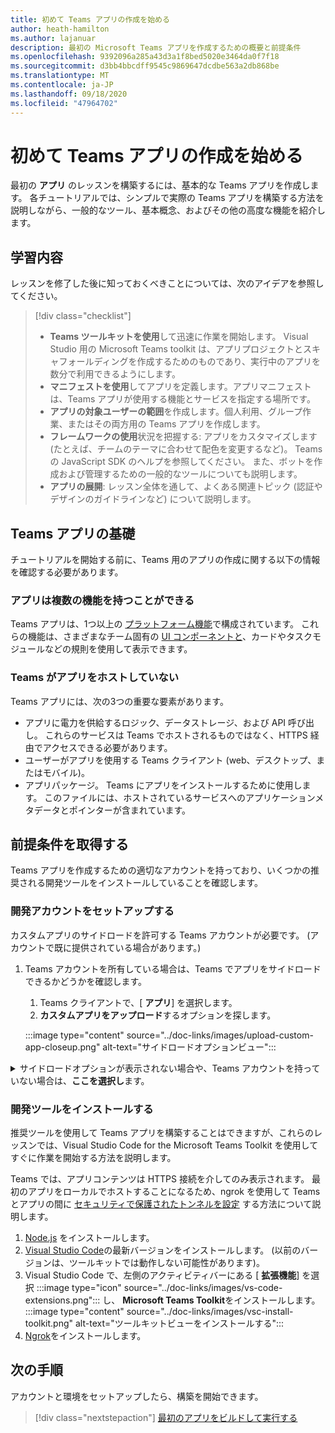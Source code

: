 ```yaml
---
title: 初めて Teams アプリの作成を始める
author: heath-hamilton
ms.author: lajanuar
description: 最初の Microsoft Teams アプリを作成するための概要と前提条件
ms.openlocfilehash: 9392096a285a43d3a1f8bed5020e3464da0f7f18
ms.sourcegitcommit: d3bb4bbcdff9545c9869647dcdbe563a2db868be
ms.translationtype: MT
ms.contentlocale: ja-JP
ms.lasthandoff: 09/18/2020
ms.locfileid: "47964702"
---
```

# <a name="get-started-building-your-first-teams-app"></a>初めて Teams アプリの作成を始める

最初の **アプリ** のレッスンを構築するには、基本的な Teams アプリを作成します。 各チュートリアルでは、シンプルで実際の Teams アプリを構築する方法を説明しながら、一般的なツール、基本概念、およびその他の高度な機能を紹介します。

## <a name="what-youll-learn"></a>学習内容

レッスンを修了した後に知っておくべきことについては、次のアイデアを参照してください。

> [!div class="checklist"]
  >
  > * **Teams ツールキットを使用**して迅速に作業を開始します。 Visual Studio 用の Microsoft Teams toolkit は、アプリプロジェクトとスキャフォールディングを作成するためのものであり、実行中のアプリを数分で利用できるようにします。
  > * **マニフェストを使用**してアプリを定義します。アプリマニフェストは、Teams アプリが使用する機能とサービスを指定する場所です。
  > * **アプリの対象ユーザーの範囲**を作成します。個人利用、グループ作業、またはその両方用の Teams アプリを作成します。
  > * **フレームワークの使用**状況を把握する: アプリをカスタマイズします (たとえば、チームのテーマに合わせて配色を変更するなど)。 Teams の JavaScript SDK のヘルプを参照してください。 また、ボットを作成および管理するための一般的なツールについても説明します。
  > * **アプリの展開**: レッスン全体を通して、よくある関連トピック (認証やデザインのガイドラインなど) について説明します。

## <a name="teams-app-fundamentals"></a>Teams アプリの基礎

チュートリアルを開始する前に、Teams 用のアプリの作成に関する以下の情報を確認する必要があります。

### <a name="apps-can-have-multiple-capabilities"></a>アプリは複数の機能を持つことができる

Teams アプリは、1つ以上の [プラットフォーム機能](../capabilities-overview.md)で構成されています。 これらの機能は、さまざまなチーム固有の [UI コンポーネントと](../doc-links/teams-ui-conventions.md)、カードやタスクモジュールなどの規則を使用して表示できます。

### <a name="teams-doesnt-host-your-app"></a>Teams がアプリをホストしていない

Teams アプリには、次の3つの重要な要素があります。

* アプリに電力を供給するロジック、データストレージ、および API 呼び出し。 これらのサービスは Teams でホストされるものではなく、HTTPS 経由でアクセスできる必要があります。
* ユーザーがアプリを使用する Teams クライアント (web、デスクトップ、またはモバイル)。
* アプリパッケージ。 Teams にアプリをインストールするために使用します。 このファイルには、ホストされているサービスへのアプリケーションメタデータとポインターが含まれています。

## <a name="get-prerequisites"></a>前提条件を取得する

Teams アプリを作成するための適切なアカウントを持っており、いくつかの推奨される開発ツールをインストールしていることを確認します。

### <a name="set-up-your-development-account"></a>開発アカウントをセットアップする

カスタムアプリのサイドロードを許可する Teams アカウントが必要です。 (アカウントで既に提供されている場合があります。)

1. Teams アカウントを所有している場合は、Teams でアプリをサイドロードできるかどうかを確認します。
    1. Teams クライアントで、[ **アプリ**] を選択します。
    1. **カスタムアプリをアップロード**するオプションを探します。

    :::image type="content" source="../doc-links/images/upload-custom-app-closeup.png" alt-text="サイドロードオプションビュー":::

<!-- markdownlint-disable MD033 -->
<details>

<summary>サイドロードオプションが表示されない場合や、Teams アカウントを持っていない場合は、<b>ここを選択し</b>ます。</summary>

Microsoft 365 開発者プログラムに参加することによって、アプリのサイドロードを許可する無料の Teams テストアカウントを取得することができます。 (登録プロセスには約2分かかります)。

1. [Microsoft 365 開発者プログラム](https://developer.microsoft.com/microsoft-365/dev-program)に移動します。
1. [ **今すぐ参加** ] を選択し、画面の指示に従います。
1. [ようこそ] 画面が表示されたら、[ **設定] E5 サブスクリプション**を選択します。
1. 管理者アカウントを設定します。 完了すると、次のような画面が表示になります。
:::image type="content" source="../doc-links/images/dev-program-subscription.png" alt-text="開発プログラムのサブスクリプションビュー":::
1. 設定したのと同じ管理者アカウントを使用して Teams にログインします。
1. [ **カスタムアプリをアップロード** する] オプションが選択されているかどうかを確認します。

</details>

### <a name="install-your-development-tools"></a>開発ツールをインストールする

推奨ツールを使用して Teams アプリを構築することはできますが、これらのレッスンでは、Visual Studio Code for the Microsoft Teams Toolkit を使用してすぐに作業を開始する方法を説明します。

Teams では、アプリコンテンツは HTTPS 接続を介してのみ表示されます。 最初のアプリをローカルでホストすることになるため、ngrok を使用して Teams とアプリの間に [セキュリティで保護されたトンネルを設定](../doc-links/debug.md#locally-hosted) する方法について説明します。

1. [Node.js](https://nodejs.org/en/) をインストールします。
1. [Visual Studio Code](https://code.visualstudio.com/download)の最新バージョンをインストールします。 (以前のバージョンは、ツールキットでは動作しない可能性があります)。
1. Visual Studio Code で、左側のアクティビティバーにある [ **拡張機能**] を選択 :::image type="icon" source="../doc-links/images/vs-code-extensions.png"::: し、 **Microsoft Teams Toolkit**をインストールします。
    :::image type="content" source="../doc-links/images/vsc-install-toolkit.png" alt-text="ツールキットビューをインストールする":::
1. [Ngrok](https://ngrok.com/download)をインストールします。

## <a name="next-step"></a>次の手順

アカウントと環境をセットアップしたら、構築を開始できます。

> [!div class="nextstepaction"]
> [最初のアプリをビルドして実行する](../build-your-first-app/build-and-run.md)
